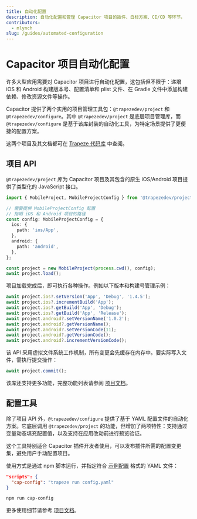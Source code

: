 ```yaml
---
title: 自动化配置
description: 自动化配置和管理 Capacitor 项目的插件、白标方案、CI/CD 等环节。
contributors:
  - mlynch
slug: /guides/automated-configuration
---
```


# Capacitor 项目自动化配置

许多大型应用需要对 Capacitor 项目进行自动化配置，这包括但不限于：递增 iOS 和 Android 构建版本号、配置清单和 plist 文件、在 Gradle 文件中添加构建依赖、修改资源文件等操作。

Capacitor 提供了两个实用的项目管理工具包：`@trapezedev/project` 和 `@trapezedev/configure`。其中 `@trapezedev/project` 是底层项目管理库，而 `@trapezedev/configure` 是基于该库封装的自动化工具，为特定场景提供了更便捷的配置方案。

这两个项目及其文档都可在 [Trapeze 代码库](https://github.com/ionic-team/trapeze) 中查阅。

## 项目 API

`@trapezedev/project` 库为 Capacitor 项目及其包含的原生 iOS/Android 项目提供了类型化的 JavaScript 接口。

```typescript
import { MobileProject, MobileProjectConfig } from '@trapezedev/project';

// 需要提供 MobileProjectConfig 配置
// 指明 iOS 和 Android 项目的路径
const config: MobileProjectConfig = {
  ios: {
    path: 'ios/App',
  },
  android: {
    path: 'android',
  },
};

const project = new MobileProject(process.cwd(), config);
await project.load();
```

项目加载完成后，即可执行各种操作。例如以下版本和构建号管理示例：

```typescript
await project.ios?.setVersion('App', 'Debug', '1.4.5');
await project.ios?.incrementBuild('App');
await project.ios?.getBuild('App', 'Debug');
await project.ios?.getBuild('App', 'Release');
await project.android?.setVersionName('1.0.2');
await project.android?.getVersionName();
await project.android?.setVersionCode(11);
await project.android?.getVersionCode();
await project.android?.incrementVersionCode();
```

该 API 采用虚拟文件系统工作机制，所有变更会先缓存在内存中。要实际写入文件，需执行提交操作：

```typescript
await project.commit();
```

该库还支持更多功能，完整功能列表请参阅 [项目文档](https://github.com/ionic-team/trapeze)。

## 配置工具

除了项目 API 外，`@trapezedev/configure` 提供了基于 YAML 配置文件的自动化方案。它底层调用 `@trapezedev/project` 的功能，但增加了两项特性：支持通过变量动态填充配置值，以及支持在应用改动前进行预览验证。

这个工具特别适合 Capacitor 插件开发者使用，可以发布插件所需的配置变更集，避免用户手动配置项目。

使用方式是通过 npm 脚本运行，并指定符合 [示例配置](https://github.com/ionic-team/trapeze/blob/main/examples/basic.yml) 格式的 YAML 文件：

```json
"scripts": {
  "cap-config": "trapeze run config.yaml"
}
```

```bash
npm run cap-config
```

更多使用细节请参考 [项目文档](https://github.com/ionic-team/trapeze)。